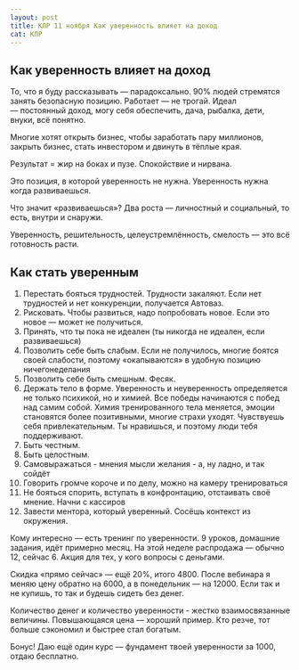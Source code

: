 ```yaml
---
layout: post
title: КЛР 11 ноября Как уверенность влияет на доход
cat: КЛР
---
```


## Как уверенность влияет на доход

То, что я буду рассказывать — парадоксально. 90% людей стремятся занять безопасную позицию. Работает — не трогай. Идеал — постоянный доход, могу себя обеспечить, дача, рыбалка, дети, внуки, всё понятно.

Многие хотят открыть бизнес, чтобы заработать пару миллионов, закрыть бизнес, стать инвестором и двинуть в тёплые края.

Результат = жир на боках и пузе. Спокойствие и нирвана.

Это позиция, в которой уверенность не нужна. Уверенность нужна когда развиваешься.

Что значит «развиваешься»? Два роста — личностный и социальный, то есть, внутри и снаружи.

Уверенность, решительность, целеустремлённость, смелость — это всё готовность расти.

## Как стать уверенным

1. Перестать бояться трудностей. Трудности закаляют. Если нет трудностей и нет конкуренции, получается Автоваз.
2. Рисковать. Чтобы развиться, надо попробовать новое. Если это новое — может не получиться.
3. Принять, что ты пока не идеален (ты никогда не идеален, если развиваешься)
4. Позволить себе быть слабым. Если не получилось, многие боятся своей слабости, поэтому «окапываются» в удобную позицию ничегонеделания
5. Позволить себе быть смешным. Фесяк.
6. Держать тело в форме. Уверенность и неуверенность определяется не только психикой, но и химией. Все победы начинаются с побед над самим собой. Химия тренированного тела меняется, эмоции становятся более позитивными, многие страхи уходят. Чувствуешь себя привлекательным. Ты нравишься, и поэтому люди тебя поддерживают.
7. Быть честным.
8. Быть целостным.
9. Самовыражаться - мнения мысли желания - а, ну ладно, и так сойдёт
10. Говорить громче короче и по делу, можно на камеру тренироваться
11. Не бояться спорить, вступать в конфронтацию, отстаивать своё мнение. Начни с кассиров
12. Завести ментора, который уверенный. Сосёшь контекст из окружения.

Кому интересно — есть тренинг по уверенности. 9 уроков, домашние задания, идёт примерно месяц. На этой неделе распродажа — обычно 12, сейчас 6. Акция для тех, у кого вопросы с деньгами.

Скидка «прямо сейчас» — ещё 20%, итого 4800. После вебинара я меняю цену обратно на 6000, а в понедельник — на 12000. Если так и не купишь, то так и будешь сидеть без денег.

Количество денег и количество уверенности - жестко взаимосвязанные величины. Повышающаяся цена — хороший пример. Кто резче, тот больше сэкономил и быстрее стал богатым.

Бонус! Даю ещё один курс — фундамент твоей уверенности за 1000, отдаю бесплатно.